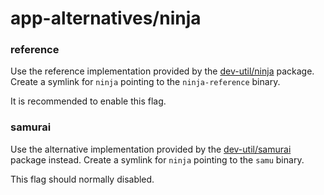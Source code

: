 # app-alternatives/ninja

### reference
Use the reference implementation provided by the [dev-util/ninja](../dev-util/ninja.md) package. Create a symlink for `ninja` pointing to the `ninja-reference` binary.

It is recommended to enable this flag.

### samurai
Use the alternative implementation provided by the [dev-util/samurai](../dev-util/samurai.md) package instead. Create a symlink for `ninja` pointing to the `samu` binary.

This flag should normally disabled.
